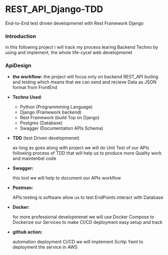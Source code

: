 # REST_API_Django-TDD
End-to-End test driven developmenet with Rest Framework Django

### Introduction 
in this following project i will track my process learing Backend Techno by using and implement,
the whole life-cycel web developmenet

### ApiDesign
     
* **the workflow:** 
    the project will focus only on backend REST_API builing and testing
    which means that we can send and recieve Data as JSON format from FrontEnd
- **Techno Used**:

    - Python (Programmming Language)
    - Django (Framework backend)
    - Rest Framework (build Top on Django)
    - Postgres (Database)
    - Swagger (Documentation APIs Schema)
- **TDD** (test Driven developmenet)

  as long as goes along with project we will do Unit Test of our APIs following
  process of TDD that will help us to produce more Quality work and maintenbel code 

- **Swagger:**

   this tool we will help to document our APIs workflow

- **Postman:**

   APIs testing is software allow us to test EndPoints interact with Database

- **Docker:**

  for more professional developmenet we will use Docker Compose to Dockerize our Services 
  to make CI/CD deployment easy setup and track

- **github action:**

  automation deployment Ci/CD we will implement Scrtip Yaml to deployment the service in AWS 
